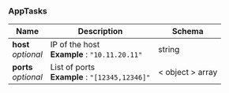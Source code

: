 
<a name="apptasks"></a>
### AppTasks

|Name|Description|Schema|
|---|---|---|
|**host**  <br>*optional*|IP of the host  <br>**Example** : `"10.11.20.11"`|string|
|**ports**  <br>*optional*|List of ports  <br>**Example** : `"[12345,12346]"`|< object > array|



